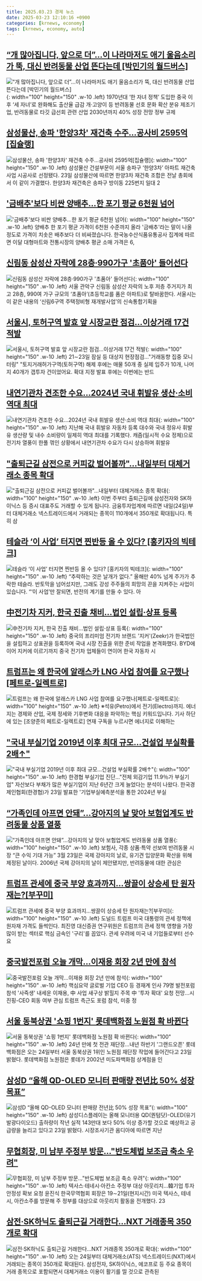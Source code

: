 ```yaml
---
title: 2025.03.23 경제 뉴스
date: 2025-03-23 12:10:16 +0900
categories: [krnews, economy]
tags: [krnews, economy, auto]
---
```

## [“개 많아집니다, 앞으로 더”...이 나라마저도 애기 울음소리가 뚝, 대신 반려동물 산업 뜬다는데 [박민기의 월드버스]](https://n.news.naver.com/mnews/article/009/0005463115)

![“개 많아집니다, 앞으로 더”...이 나라마저도 애기 울음소리가 뚝, 대신 반려동물 산업 뜬다는데 [박민기의 월드버스]](https://mimgnews.pstatic.net/image/origin/009/2025/03/22/5463115.jpg?type=nf220_150){: width="100" height="150" .w-10 .left}
1970년대 ‘한 자녀 정책’ 도입한 중국 이후 ‘세 자녀’로 완화해도 출산율 급감 개·고양이 등 반려동물 선호 문화 확산 분유 제조기업, 반려동물로 타깃 급선회 관련 산업 2030년까지 40% 성장 전망 정부 규제

## [삼성물산, 송파 '한양3차' 재건축 수주…공사비 2595억[집슐랭]](https://n.news.naver.com/mnews/article/011/0004464574)

![삼성물산, 송파 '한양3차' 재건축 수주…공사비 2595억[집슐랭]](https://mimgnews.pstatic.net/image/origin/011/2025/03/23/4464574.jpg?type=nf220_150){: width="100" height="150" .w-10 .left}
삼성물산 건설부문이 서울 송파구 ‘한양3차’ 아파트 재건축사업 시공사로 선정됐다. 23일 삼성물산에 따르면 한양3차 재건축 조합은 전날 총회에서 이 같이 가결했다. 한양3차 재건축은 송파구 방이동 225번지 일대 2

## ['금배추'보다 비싼 양배추…한 포기 평균 6천원 넘어](https://n.news.naver.com/mnews/article/422/0000723715)

!['금배추'보다 비싼 양배추…한 포기 평균 6천원 넘어](https://mimgnews.pstatic.net/image/origin/422/2025/03/23/723715.jpg?type=nf220_150){: width="100" height="150" .w-10 .left}
양배추 한 포기 평균 가격이 6천원 수준까지 올라 '금배추'라는 말이 나올 정도로 가격이 치솟은 배추보다 더 비싸졌습니다. 한국농수산식품유통공사 집계에 따르면 이달 대형마트와 전통시장의 양배추 평균 소매 가격은 6,

## [신림동 삼성산 자락에 28층·990가구 '초품아' 들어선다](https://n.news.naver.com/mnews/article/015/0005109396)

![신림동 삼성산 자락에 28층·990가구 '초품아' 들어선다](https://mimgnews.pstatic.net/image/origin/015/2025/03/23/5109396.jpg?type=nf220_150){: width="100" height="150" .w-10 .left}
서울 관악구 신림동 삼성산 자락의 노후 저층 주거지가 최고 28층, 990여 가구 규모의 ‘초품아’(초등학교를 품은 아파트)로 탈바꿈한다. 서울시는 이 같은 내용의 ‘신림6구역 주택정비형 재개발사업’의 신속통합기획을

## [서울시, 토허구역 발효 앞 시장교란 점검…이상거래 17건 적발](https://n.news.naver.com/mnews/article/001/0015281713)

![서울시, 토허구역 발효 앞 시장교란 점검…이상거래 17건 적발](https://mimgnews.pstatic.net/image/origin/001/2025/03/23/15281713.jpg?type=nf220_150){: width="100" height="150" .w-10 .left}
21∼23일 잠실 등 대상지 현장점검…"거래동향 집중 모니터링" "토지거래허가구역(토허구역) 해제 후에는 매물 50개 중 실제 입주가 10개, 나머지 40개가 갭투자 건이었어요. 확대 지정 발표 후에는 이번에는 반드

## [내연기관차 견조한 수요…2024년 국내 휘발유 생산·소비 역대 최대](https://n.news.naver.com/mnews/article/022/0004021319)

![내연기관차 견조한 수요…2024년 국내 휘발유 생산·소비 역대 최대](https://mimgnews.pstatic.net/image/origin/022/2025/03/23/4021319.jpg?type=nf220_150){: width="100" height="150" .w-10 .left}
지난해 국내 휘발유 자동차 등록 대수와 국내 정유사 휘발유 생산량 및 내수 소비량이 일제히 역대 최대를 기록했다. 캐즘(일시적 수요 정체)으로 전기차 열풍이 한풀 꺾인 상황에서 내연기관차 수요가 다시 상승하며 휘발유

## ["출퇴근길 삼전으로 커피값 벌어볼까"…내일부터 대체거래소 종목 확대](https://n.news.naver.com/mnews/article/422/0000723716)

!["출퇴근길 삼전으로 커피값 벌어볼까"…내일부터 대체거래소 종목 확대](https://mimgnews.pstatic.net/image/origin/422/2025/03/23/723716.jpg?type=nf220_150){: width="100" height="150" .w-10 .left}
이번 주부터 출퇴근길에 삼성전자와 SK하이닉스 등 증시 대표주도 거래할 수 있게 됩니다. 금융투자업계에 따르면 내일(24일)부터 대체거래소 넥스트레이드에서 거래되는 종목이 110개에서 350개로 확대됩니다. 특히 삼

## [테슬라 ‘이 사업’ 터지면 찐반등 올 수 있다? [홍키자의 빅테크]](https://n.news.naver.com/mnews/article/009/0005463055)

![테슬라 ‘이 사업’ 터지면 찐반등 올 수 있다? [홍키자의 빅테크]](https://mimgnews.pstatic.net/image/origin/009/2025/03/22/5463055.jpg?type=nf220_150){: width="100" height="150" .w-10 .left}
“추락하는 것은 날개가 없다.” 올해만 40% 넘게 주가가 추락한 테슬라. 반토막을 넘어섰지만, 그래도 강성 주주들의 희망의 끈을 지켜주는 사업이 있습니다. “‘이 사업’만 잘되면, 반전의 계기를 만들 수 있다. 아

## [中전기차 지커, 한국 진출 채비…법인 설립·상표 등록](https://n.news.naver.com/mnews/article/014/0005324741)

![中전기차 지커, 한국 진출 채비…법인 설립·상표 등록](https://mimgnews.pstatic.net/image/origin/014/2025/03/23/5324741.jpg?type=nf220_150){: width="100" height="150" .w-10 .left}
중국의 프리미엄 전기차 브랜드 '지커'(Zeekr)가 한국법인을 설립하고 상표권을 등록하며 국내 시장 진출을 위한 준비 작업을 본격화했다. BYD에 이어 지커에 이르기까지 중국 전기차 업체들이 연이어 한국 자동차 시

## [트럼프는 왜 한국에 알래스카 LNG 사업 참여를 요구했나[페트로-일렉트로]](https://n.news.naver.com/mnews/article/011/0004464526)

![트럼프는 왜 한국에 알래스카 LNG 사업 참여를 요구했나[페트로-일렉트로]](https://mimgnews.pstatic.net/image/origin/011/2025/03/23/4464526.jpg?type=nf220_150){: width="100" height="150" .w-10 .left}
※석유(Petro)에서 전기(Electro)까지. 에너지는 경제와 산업, 국제 정세와 기후변화 대응을 파악하는 핵심 키워드입니다. 기사 하단에 있는 [조양준의 페트로-일렉트로] 연재 구독을 누르시면 에너지로 이해하는

## ["국내 부실기업 2019년 이후 최대 규모…건설업 부실확률 2배↑"](https://n.news.naver.com/mnews/article/001/0015281902)

!["국내 부실기업 2019년 이후 최대 규모…건설업 부실확률 2배↑"](https://mimgnews.pstatic.net/image/origin/001/2025/03/23/15281902.jpg?type=nf220_150){: width="100" height="150" .w-10 .left}
한경협 부실기업 진단…"전체 외감기업 11.9％가 부실기업" 자산보다 부채가 많은 부실기업이 지난 6년간 크게 늘었다는 분석이 나왔다. 한국경제인협회(한경협)가 23일 발표한 '기업부실예측분석을 통한 2024년 부실

## [“가족인데 아프면 안돼”...강아지의 날 맞아 보험업계도 반려동물 상품 열풍](https://n.news.naver.com/mnews/article/009/0005463175)

![“가족인데 아프면 안돼”...강아지의 날 맞아 보험업계도 반려동물 상품 열풍](https://mimgnews.pstatic.net/image/origin/009/2025/03/22/5463175.jpg?type=nf220_150){: width="100" height="150" .w-10 .left}
보험사, 각종 상품·특약 선보여 반려동물 시장 “큰 수익 기대 가능” 3월 23일은 국제 강아지의 날로, 유기견 입양문화 확산을 위해 제정된 날이다. 2006년 국제 강아지의 날이 제안됐지만, 반려동물에 대한 관심은

## [트럼프 관세에 중국 부양 효과까지…쌍끌이 상승세 탄 원자재는?[부꾸미]](https://n.news.naver.com/mnews/article/008/0005169205)

![트럼프 관세에 중국 부양 효과까지…쌍끌이 상승세 탄 원자재는?[부꾸미]](https://mimgnews.pstatic.net/image/origin/008/2025/03/22/5169205.jpg?type=nf220_150){: width="100" height="150" .w-10 .left}
도널드 트럼프 미국 대통령의 관세 정책에 원자재 가격도 들썩인다. 최진영 대신증권 연구위원은 트럼프의 관세 정책 영향을 가장 많이 받는 섹터로 핵심 금속인 '구리'를 꼽았다. 관세 우려에 미국 내 기업들로부터 선수요

## [중국발전포럼 오늘 개막…이재용 회장 2년 만에 참석](https://n.news.naver.com/mnews/article/079/0004005166)

![중국발전포럼 오늘 개막…이재용 회장 2년 만에 참석](https://mimgnews.pstatic.net/image/origin/079/2025/03/23/4005166.jpg?type=nf220_150){: width="100" height="150" .w-10 .left}
핵심요약 글로벌 기업 CEO 등 경재계 인사 79명 발전포럼 참석 '사즉생' 내세운 이재용, 中 사업 새구상 밝힐지 주목 中 '투자 확대' 요청 전망…시진핑-CEO 회동 여부 관심 트럼프 측근도 포럼 참석, 미중 정

## [서울 동북상권 '쇼핑 1번지' 롯데백화점 노원점 확 바뀐다](https://n.news.naver.com/mnews/article/001/0015281560)

![서울 동북상권 '쇼핑 1번지' 롯데백화점 노원점 확 바뀐다](https://mimgnews.pstatic.net/image/origin/001/2025/03/23/15281560.jpg?type=nf220_150){: width="100" height="150" .w-10 .left}
24년 만에 첫 전관 재단장…내년 하반기 '그랜드오픈' 롯데백화점은 오는 24일부터 서울 동북상권 1위인 노원점 재단장 작업에 들어간다고 23일 밝혔다. 롯데백화점 노원점은 롯데가 2002년 미도파백화점 상계점을 인

## [삼성D “올해 QD-OLED 모니터 판매량 전년比 50% 성장 목표”](https://n.news.naver.com/mnews/article/366/0001062938)

![삼성D “올해 QD-OLED 모니터 판매량 전년比 50% 성장 목표”](https://mimgnews.pstatic.net/image/origin/366/2025/03/23/1062938.jpg?type=nf220_150){: width="100" height="150" .w-10 .left}
삼성디스플레이는 올해 모니터용 QD(퀀텀닷)-OLED(유기발광다이오드) 출하량이 작년 실적 143만대 보다 50% 이상 증가할 것으로 예상하고 공급량을 늘리고 있다고 23일 밝혔다. 시장조사기관 옴디아에 따르면 지난

## [무협회장, 미 남부 주정부 방문…"반도체법 보조금 축소 우려"](https://n.news.naver.com/mnews/article/001/0015281904)

![무협회장, 미 남부 주정부 방문…"반도체법 보조금 축소 우려"](https://mimgnews.pstatic.net/image/origin/001/2025/03/23/15281904.jpg?type=nf220_150){: width="100" height="150" .w-10 .left}
텍사스·테네시·아칸소 주정부 대상 아웃리치…韓기업 투자 안정성 확보 요청 윤진식 한국무역협회 회장은 19∼21일(현지시간) 미국 텍사스, 테네시, 아칸소주를 방문해 주 정부를 대상으로 아웃리치 활동을 전개했다. 23

## [삼전·SK하닉도 출퇴근길 거래한다…NXT 거래종목 350개로 확대](https://n.news.naver.com/mnews/article/018/0005968416)

![삼전·SK하닉도 출퇴근길 거래한다…NXT 거래종목 350개로 확대](https://mimgnews.pstatic.net/image/origin/018/2025/03/23/5968416.jpg?type=nf220_150){: width="100" height="150" .w-10 .left}
오는 24일부터 대체거래소(ATS) 넥스트레이드(NXT)에서 거래되는 종목이 350개로 확대된다. 삼성전자, SK하이닉스, 에코프로 등 주요 종목이 거래 종목으로 포함되면서 대체거래소 이용이 활기를 띨 것으로 관측된

